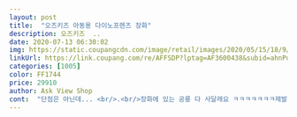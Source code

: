 ```yaml
---
layout: post 
title:  "오즈키즈 아동용 다이노프렌즈 장화" 
description: 오즈키즈  ..
date: 2020-07-13 06:30:02 
img: https://static.coupangcdn.com/image/retail/images/2020/05/15/18/9/012bb4ad-ac34-4f26-9620-1abdc595fcdc.jpg 
linkUrl: https://link.coupang.com/re/AFFSDP?lptag=AF3600438&subid=ahnPublicAsk&pageKey=1596830534&itemId=2728134218&vendorItemId=70718314733&traceid=V0-113-bc6870a75f60e1e2 
categories: [1005] 
color: FF1744 
price: 29910 
author: Ask View Shop 
cont:  "단점은 아닌데... <br/>.<br/>장화에 있는 공룡 다 사달래요 ㅋㅋㅋㅋㅋㅋㅋ제발... <br/>.<br/>;;<br/>밑에 깔창도 푹신하고 사서 바로 갯벌에 갔는데 미끄러짐없이 잘 이용했어요.<br/> 가격대 있어도 진심 추천이요.<br/><br/>사실 2사이즈 크게 샀는데도 걷기 불편할건데 .<br/>.<br/><br/>사이즈는 정사이즈 골랐는데, 사이즈 하나 업해도 괜찮을거같아요.<br/><br/>신고 가겠다고 난리네요.<br/><br/>아가가 너무 맘에 들어해요^^ 비도 안 오는데 신고 가겠다고<br/>아기가 매우 좋아합니다.<br/> 비오면 나가서 놀아보려고요<br/>얘가 통실해서 종아리 붙음 그럴까봐 2사이즈 크게 했는데.<br/>.<br/><br/>작년에 저렴한거 샀더니 신길때마다 안들어가서 화나고... <br/>무엇보다 발이 불편했는지 애기가 너무 싫어해서ㅠㅠ 올해 맘먹고 오즈키즈꺼 사봤는데 대박이에요 ㅋㅋㅋㅋㅋ 애기가 일단 공룡이 있으니까 너무 좋아해요.<br/> 이건 남자애들한테 무조건 추천합니다.<br/> 50프로 먹고 들어가요.<br/> 그리고 장화 손잡이(?)가 있어서 아이가 스스로 손잡이 잡아서 장화신을수 있어서 엄마는 편해요... <br/>ㅋㅋㅋ<br/>" 
---
```

